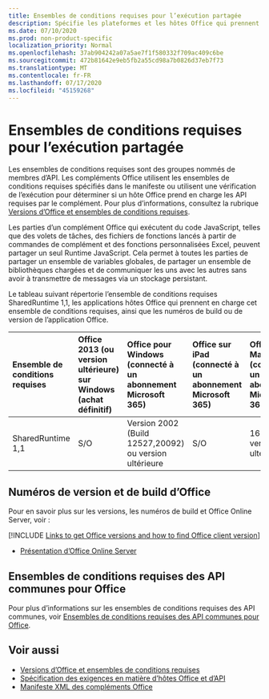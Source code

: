 ```yaml
---
title: Ensembles de conditions requises pour l’exécution partagée
description: Spécifie les plateformes et les hôtes Office qui prennent en charge les API SharedRuntime.
ms.date: 07/10/2020
ms.prod: non-product-specific
localization_priority: Normal
ms.openlocfilehash: 37ab904242a07a5ae7f1f580332f709ac409c6be
ms.sourcegitcommit: 472b81642e9eb5fb2a55cd98a7b0826d37eb7f73
ms.translationtype: MT
ms.contentlocale: fr-FR
ms.lasthandoff: 07/17/2020
ms.locfileid: "45159268"
---
```

# <a name="shared-runtime-requirement-sets"></a>Ensembles de conditions requises pour l’exécution partagée

Les ensembles de conditions requises sont des groupes nommés de membres d’API. Les compléments Office utilisent les ensembles de conditions requises spécifiés dans le manifeste ou utilisent une vérification de l’exécution pour déterminer si un hôte Office prend en charge les API requises par le complément. Pour plus d’informations, consultez la rubrique [Versions d’Office et ensembles de conditions requises](../../develop/office-versions-and-requirement-sets.md).

Les parties d’un complément Office qui exécutent du code JavaScript, telles que des volets de tâches, des fichiers de fonctions lancés à partir de commandes de complément et des fonctions personnalisées Excel, peuvent partager un seul Runtime JavaScript. Cela permet à toutes les parties de partager un ensemble de variables globales, de partager un ensemble de bibliothèques chargées et de communiquer les uns avec les autres sans avoir à transmettre de messages via un stockage persistant.

Le tableau suivant répertorie l’ensemble de conditions requises SharedRuntime 1,1, les applications hôtes Office qui prennent en charge cet ensemble de conditions requises, ainsi que les numéros de build ou de version de l’application Office.

|  Ensemble de conditions requises  |  Office 2013 (ou version ultérieure) sur Windows<br>(achat définitif) | Office pour Windows<br>(connecté à un abonnement Microsoft 365)   |  Office sur iPad<br>(connecté à un abonnement Microsoft 365)  |  Office sur Mac<br>(connecté à un abonnement Microsoft 365)  | Office sur le web  | Office Online Server |
|:-----|:-----|:-----|:-----|:-----|:-----|:-----|
| SharedRuntime 1,1  | S/O | Version 2002 (Build 12527,20092) ou version ultérieure | S/O | 16.35 ou version ultérieure | Février 2020 | S/O |

## <a name="office-versions-and-build-numbers"></a>Numéros de version et de build d’Office

Pour en savoir plus sur les versions, les numéros de build et Office Online Server, voir :

[!INCLUDE [Links to get Office versions and how to find Office client version](../../includes/links-get-office-versions-builds.md)]
- [Présentation d’Office Online Server](/officeonlineserver/office-online-server-overview)

## <a name="office-common-api-requirement-sets"></a>Ensembles de conditions requises des API communes pour Office

Pour plus d’informations sur les ensembles de conditions requises des API communes, voir [Ensembles de conditions requises des API communes pour Office](office-add-in-requirement-sets.md).

## <a name="see-also"></a>Voir aussi

- [Versions d’Office et ensembles de conditions requises](../../develop/office-versions-and-requirement-sets.md)
- [Spécification des exigences en matière d’hôtes Office et d’API](../../develop/specify-office-hosts-and-api-requirements.md)
- [Manifeste XML des compléments Office](../../develop/add-in-manifests.md)
